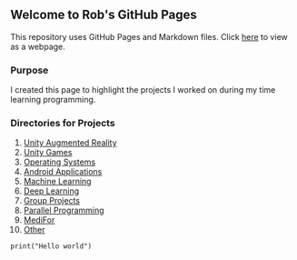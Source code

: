 ## Welcome to Rob's GitHub Pages

This repository uses GitHub Pages and Markdown files. Click [here](https://robsap.github.io/) to view as a webpage.

### Purpose

I created this page to highlight the projects I worked on during my time learning programming.

### Directories for Projects
1. [Unity Augmented Reality](https://robsap.github.io/Unity_Augmented_Reality_Apps/)
2. [Unity Games](https://robsap.github.io/UnityGamesWebGl/)
3. [Operating Systems](https://robsap.github.io/Operating_Systems/)
4. [Android Applications]( https://robsap.github.io/Android_Apps/)
5. [Machine Learning](http://robsap.github.io/Machine_Learning/)
6. [Deep Learning](https://robsap.github.io/Deep_Learning/)
7. [Group Projects](https://robsap.github.io/Group_Projects/)
8. [Parallel Programming](https://robsap.github.io/Parallel_Programming/)
9.  [MediFor](https://robsap.github.io/MediFor/)
10. [Other](https://robsap.github.io/other/)



```markdown
print("Hello world")
```


